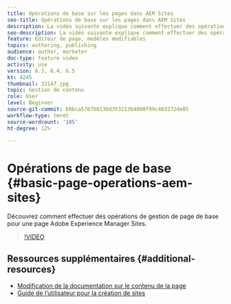 ```yaml
---
title: Opérations de base sur les pages dans AEM Sites
seo-title: Opérations de base sur les pages dans AEM Sites
description: La vidéo suivante explique comment effectuer des opérations de gestion de page de base pour une page Adobe Experience Manager Sites.
seo-description: La vidéo suivante explique comment effectuer des opérations de gestion de page de base pour une page Adobe Experience Manager Sites.
feature: Éditeur de page, modèles modifiables
topics: authoring, publishing
audience: author, marketer
doc-type: feature video
activity: use
version: 6.3, 6.4, 6.5
kt: 4245
thumbnail: 32147.jpg
topic: Gestion de contenu
role: User
level: Beginner
source-git-commit: b0bca57676813bd353213b4808f99c463272de85
workflow-type: tm+mt
source-wordcount: '105'
ht-degree: 12%

---
```



# Opérations de page de base {#basic-page-operations-aem-sites}

Découvrez comment effectuer des opérations de gestion de page de base pour une page Adobe Experience Manager Sites.

>[!VIDEO](https://video.tv.adobe.com/v/32147?quality=12&learn=on)


## Ressources supplémentaires {#additional-resources}

* [Modification de la documentation sur le contenu de la page](https://docs.adobe.com/content/help/fr-FR/experience-manager-65/authoring/authoring/editing-content.html)
* [Guide de l’utilisateur pour la création de sites](https://docs.adobe.com/content/help/en/experience-manager-65/authoring/home.html?topic=/experience-manager/6-5/sites/authoring/morehelp/page-authoring.ug.js)
